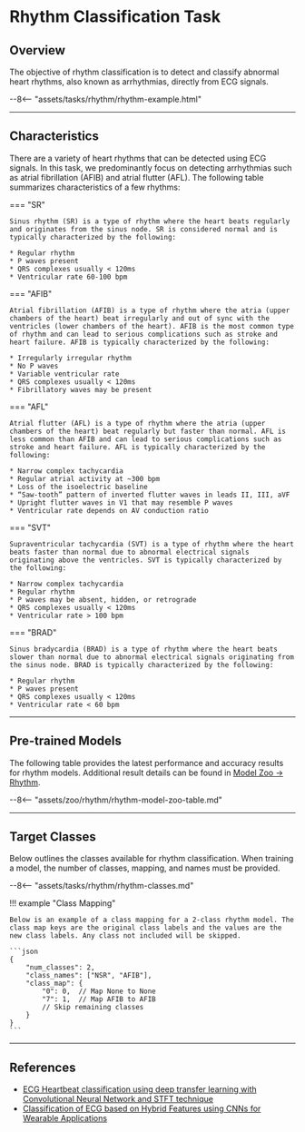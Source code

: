 # Rhythm Classification Task

## <span class="sk-h2-span">Overview</span>

The objective of rhythm classification is to detect and classify abnormal heart rhythms, also known as arrhythmias, directly from ECG signals.

<div class="sk-plotly-graph-div">
--8<-- "assets/tasks/rhythm/rhythm-example.html"
</div>

---

## <span class="sk-h2-span">Characteristics</span>

There are a variety of heart rhythms that can be detected using ECG signals. In this task, we predominantly focus on detecting arrhythmias such as atrial fibrillation (AFIB) and atrial flutter (AFL). The following table summarizes characteristics of a few rhythms:


=== "SR"

    Sinus rhythm (SR) is a type of rhythm where the heart beats regularly and originates from the sinus node. SR is considered normal and is typically characterized by the following:

    * Regular rhythm
    * P waves present
    * QRS complexes usually < 120ms
    * Ventricular rate 60-100 bpm

=== "AFIB"

    Atrial fibrillation (AFIB) is a type of rhythm where the atria (upper chambers of the heart) beat irregularly and out of sync with the ventricles (lower chambers of the heart). AFIB is the most common type of rhythm and can lead to serious complications such as stroke and heart failure. AFIB is typically characterized by the following:

    * Irregularly irregular rhythm
    * No P waves
    * Variable ventricular rate
    * QRS complexes usually < 120ms
    * Fibrillatory waves may be present

=== "AFL"

    Atrial flutter (AFL) is a type of rhythm where the atria (upper chambers of the heart) beat regularly but faster than normal. AFL is less common than AFIB and can lead to serious complications such as stroke and heart failure. AFL is typically characterized by the following:

    * Narrow complex tachycardia
    * Regular atrial activity at ~300 bpm
    * Loss of the isoelectric baseline
    * “Saw-tooth” pattern of inverted flutter waves in leads II, III, aVF
    * Upright flutter waves in V1 that may resemble P waves
    * Ventricular rate depends on AV conduction ratio

=== "SVT"

    Supraventricular tachycardia (SVT) is a type of rhythm where the heart beats faster than normal due to abnormal electrical signals originating above the ventricles. SVT is typically characterized by the following:

    * Narrow complex tachycardia
    * Regular rhythm
    * P waves may be absent, hidden, or retrograde
    * QRS complexes usually < 120ms
    * Ventricular rate > 100 bpm

=== "BRAD"

    Sinus bradycardia (BRAD) is a type of rhythm where the heart beats slower than normal due to abnormal electrical signals originating from the sinus node. BRAD is typically characterized by the following:

    * Regular rhythm
    * P waves present
    * QRS complexes usually < 120ms
    * Ventricular rate < 60 bpm

---

## <span class="sk-h2-span">Pre-trained Models</span>

The following table provides the latest performance and accuracy results for rhythm models. Additional result details can be found in [Model Zoo → Rhythm](../zoo/rhythm.md).


--8<-- "assets/zoo/rhythm/rhythm-model-zoo-table.md"

---

## <span class="sk-h2-span">Target Classes</span>

Below outlines the classes available for rhythm classification. When training a model, the number of classes, mapping, and names must be provided.

--8<-- "assets/tasks/rhythm/rhythm-classes.md"


!!! example "Class Mapping"

    Below is an example of a class mapping for a 2-class rhythm model. The class map keys are the original class labels and the values are the new class labels. Any class not included will be skipped.

    ```json
    {
        "num_classes": 2,
        "class_names": ["NSR", "AFIB"],
        "class_map": {
            "0": 0,  // Map None to None
            "7": 1,  // Map AFIB to AFIB
            // Skip remaining classes
        }
    }
    ```

---

## <span class="sk-h2-span">References</span>

* [ECG Heartbeat classification using deep transfer learning with Convolutional Neural Network and STFT technique](https://arxiv.org/abs/2206.14200)
* [Classification of ECG based on Hybrid Features using CNNs for Wearable Applications](https://arxiv.org/pdf/2206.07648.pdf)
